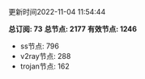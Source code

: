 更新时间2022-11-04 11:54:44

**总订阅: 73**
**总节点: 2177**
**有效节点: 1246**
- ss节点: 796
- v2ray节点: 288
- trojan节点: 162
